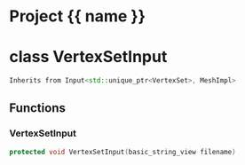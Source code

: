 <script setup>
import {useRoute} from 'vitepress'
const {path} = useRoute()
const tokens = path.split('/')
const words = tokens[2].split('-');
for (let i = 0; i < words.length; i++) {
    words[i] = words[i].charAt(0).toUpperCase() + words[i].slice(1);
    words[i] = words[i].replace('geode', 'Geode')
}
const name = words.join('-');
</script>
# Project {{ name }}

# class VertexSetInput


```cpp
Inherits from Input<std::unique_ptr<VertexSet>, MeshImpl>
```



## Functions

### VertexSetInput

```cpp
protected void VertexSetInput(basic_string_view filename)
```




